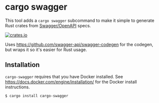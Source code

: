 # cargo swagger

This tool adds a `cargo swagger` subcommand to make it simple to generate Rust crates from [Swagger/OpenAPI](https://swagger.io/) specs.

[![crates.io](https://img.shields.io/crates/v/cargo-swagger.svg)](https://crates.io/crates/cargo-swagger)

Uses https://github.com/swagger-api/swagger-codegen for the codegen, but wraps it so it's easier for Rust usage.

## Installation

`cargo-swagger` requires that you have Docker installed. See https://docs.docker.com/engine/installation/ for the Docker install instructions.

```sh
$ cargo install cargo-swagger
```
